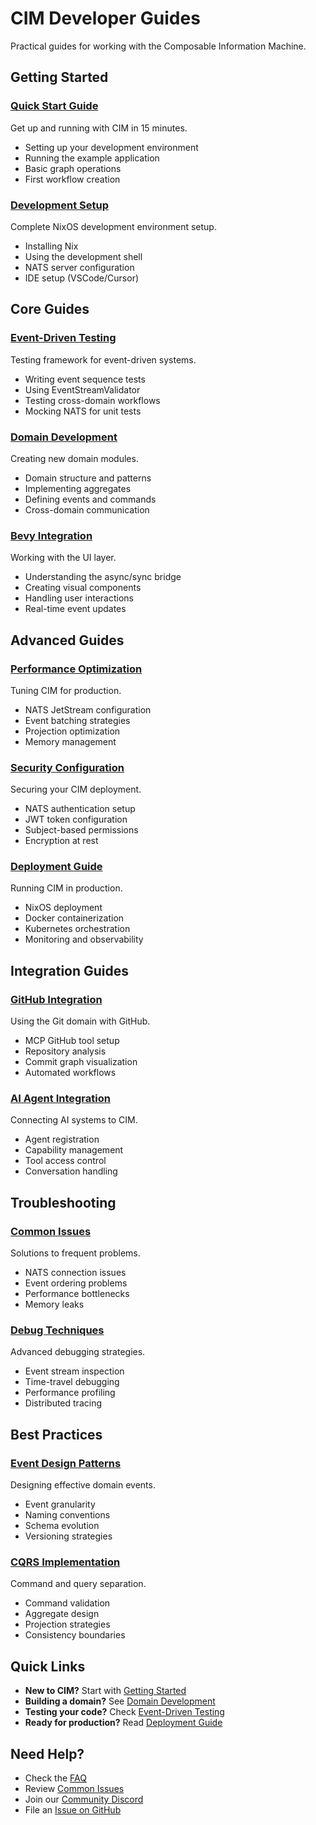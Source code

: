 # CIM Developer Guides

Practical guides for working with the Composable Information Machine.

## Getting Started

### [Quick Start Guide](./getting-started.md)
Get up and running with CIM in 15 minutes.
- Setting up your development environment
- Running the example application
- Basic graph operations
- First workflow creation

### [Development Setup](./development-setup.md)
Complete NixOS development environment setup.
- Installing Nix
- Using the development shell
- NATS server configuration
- IDE setup (VSCode/Cursor)

## Core Guides

### [Event-Driven Testing](./event-driven-testing.md)
Testing framework for event-driven systems.
- Writing event sequence tests
- Using EventStreamValidator
- Testing cross-domain workflows
- Mocking NATS for unit tests

### [Domain Development](./domain-development.md)
Creating new domain modules.
- Domain structure and patterns
- Implementing aggregates
- Defining events and commands
- Cross-domain communication

### [Bevy Integration](./bevy-integration.md)
Working with the UI layer.
- Understanding the async/sync bridge
- Creating visual components
- Handling user interactions
- Real-time event updates

## Advanced Guides

### [Performance Optimization](./performance-optimization.md)
Tuning CIM for production.
- NATS JetStream configuration
- Event batching strategies
- Projection optimization
- Memory management

### [Security Configuration](./security-configuration.md)
Securing your CIM deployment.
- NATS authentication setup
- JWT token configuration
- Subject-based permissions
- Encryption at rest

### [Deployment Guide](./deployment-guide.md)
Running CIM in production.
- NixOS deployment
- Docker containerization
- Kubernetes orchestration
- Monitoring and observability

## Integration Guides

### [GitHub Integration](./github-integration.md)
Using the Git domain with GitHub.
- MCP GitHub tool setup
- Repository analysis
- Commit graph visualization
- Automated workflows

### [AI Agent Integration](./ai-agent-integration.md)
Connecting AI systems to CIM.
- Agent registration
- Capability management
- Tool access control
- Conversation handling

## Troubleshooting

### [Common Issues](./troubleshooting.md)
Solutions to frequent problems.
- NATS connection issues
- Event ordering problems
- Performance bottlenecks
- Memory leaks

### [Debug Techniques](./debug-techniques.md)
Advanced debugging strategies.
- Event stream inspection
- Time-travel debugging
- Performance profiling
- Distributed tracing

## Best Practices

### [Event Design Patterns](./event-design-patterns.md)
Designing effective domain events.
- Event granularity
- Naming conventions
- Schema evolution
- Versioning strategies

### [CQRS Implementation](./cqrs-implementation.md)
Command and query separation.
- Command validation
- Aggregate design
- Projection strategies
- Consistency boundaries

## Quick Links

- **New to CIM?** Start with [Getting Started](./getting-started.md)
- **Building a domain?** See [Domain Development](./domain-development.md)
- **Testing your code?** Check [Event-Driven Testing](./event-driven-testing.md)
- **Ready for production?** Read [Deployment Guide](./deployment-guide.md)

## Need Help?

- Check the [FAQ](./faq.md)
- Review [Common Issues](./troubleshooting.md)
- Join our [Community Discord](https://discord.gg/cim)
- File an [Issue on GitHub](https://github.com/TheCowboyAI/alchemist/issues) 